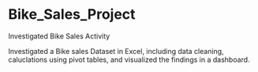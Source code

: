 # Bike_Sales_Project
Investigated Bike Sales Activity

Investigated a Bike sales Dataset in Excel, including data cleaning, caluclations using pivot tables, and visualized the findings in a dashboard.
